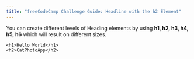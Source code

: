 ```yaml
---
title: "freeCodeCamp Challenge Guide: Headline with the h2 Element"
---
```


You can create different levels of Heading elements by using **h1, h2, h3, h4, h5, h6** which will result on different sizes.

    <h1>Hello World</h1>
    <h2>CatPhotoApp</h2>
